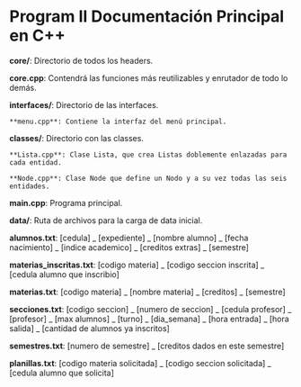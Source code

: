 # Program II Documentación Principal en C++

**core/**: Directorio de todos los headers.

  **core.cpp**: Contendrá las funciones más reutilizables y enrutador de todo lo demás.

  **interfaces/**: Directorio de las interfaces.

    **menu.cpp**: Contiene la interfaz del menú principal.

  **classes/**: Directorio con las classes.

    **Lista.cpp**: Clase Lista, que crea Listas doblemente enlazadas para cada entidad.

    **Node.cpp**: Clase Node que define un Nodo y a su vez todas las seis entidades.

**main.cpp**: Programa principal.

**data/**: Ruta de archivos para la carga de data inicial.

**alumnos.txt**:  [cedula] _ [expediente] _ [nombre alumno] _ [fecha nacimiento] _ [indice academico] _ [creditos extras] _ [semestre]

**materias_inscritas.txt**: [codigo materia] _ [codigo seccion inscrita] _ [cedula alumno que inscribio]

**materias.txt**: [codigo materia] _ [nombre materia] _ [creditos] _ [semestre]

**secciones.txt**: [codigo seccion] _ [numero de seccion] _ [cedula profesor] _ [profesor] _ [max alumnos] _ [turno] _ [dia_semana] _ [hora entrada] _ [hora salida] _ [cantidad de alumnos ya inscritos]

**semestres.txt**: [numero de semestre] _ [creditos dados en este semestre]

**planillas.txt**: [codigo materia solicitada] _ [codigo seccion solicitada] _ [cedula alumno que solicita]
